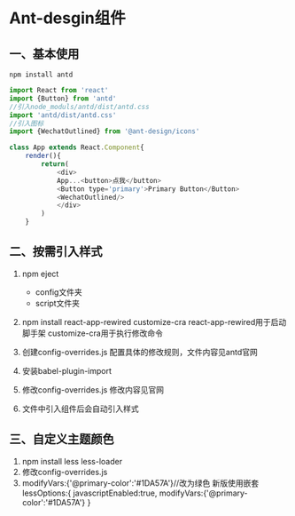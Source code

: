 # Ant-desgin组件

## 一、基本使用
```shell
npm install antd
```

```javascript
import React from 'react'
import {Button} from 'antd'
//引入node_moduls/antd/dist/antd.css
import 'antd/dist/antd.css'
//引入图标
import {WechatOutlined} from '@ant-design/icons'

class App extends React.Component{
    render(){
        return(
            <div>
            App...<button>点我</button>
            <Button type='primary'>Primary Button</Button>
            <WechatOutlined/>
            </div>
        )
    }
```

## 二、按需引入样式
1. npm eject
   - config文件夹
   - script文件夹

2. npm install react-app-rewired customize-cra
   react-app-rewired用于启动脚手架
   customize-cra用于执行修改命令

3. 创建config-overrides.js
   配置具体的修改规则，文件内容见antd官网

4. 安装babel-plugin-import 
5. 修改config-overrides.js
   修改内容见官网
    
6. 文件中引入组件后会自动引入样式 

## 三、自定义主题颜色

1. npm install less less-loader
2. 修改config-overrides.js
3. modifyVars:{'@primary-color':'#1DA57A'}//改为绿色
   新版使用嵌套
   lessOptions:{
       javascriptEnabled:true,
       modifyVars:{'@primary-color':'#1DA57A'}
   }

